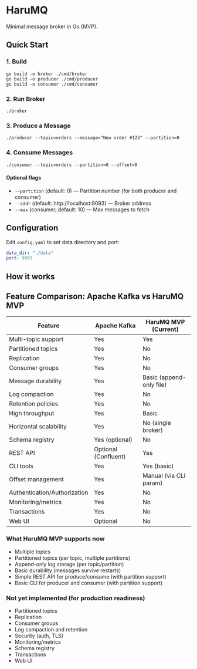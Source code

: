 # HaruMQ

Minimal message broker in Go (MVP).

## Quick Start

### 1. Build

```
go build -o broker ./cmd/broker
go build -o producer ./cmd/producer
go build -o consumer ./cmd/consumer
```

### 2. Run Broker

```
./broker
```

### 3. Produce a Message

```
./producer --topic=orders --message="New order #123" --partition=0
```

### 4. Consume Messages

```
./consumer --topic=orders --partition=0 --offset=0
```

#### Optional flags
- `--partition` (default: 0) — Partition number (for both producer and consumer)
- `--addr` (default: http://localhost:9093) — Broker address
- `--max` (consumer, default: 10) — Max messages to fetch

## Configuration

Edit `config.yaml` to set data directory and port:

```yaml
data_dir: "./data"
port: 9093
```

## How it works

## Feature Comparison: Apache Kafka vs HaruMQ MVP

| Feature                        | Apache Kafka         | HaruMQ MVP (Current)         |
|--------------------------------|----------------------|------------------------------|
| Multi-topic support            | Yes                  | Yes                          |
| Partitioned topics             | Yes                  | No                           |
| Replication                    | Yes                  | No                           |
| Consumer groups                | Yes                  | No                           |
| Message durability             | Yes                  | Basic (append-only file)     |
| Log compaction                 | Yes                  | No                           |
| Retention policies             | Yes                  | No                           |
| High throughput                | Yes                  | Basic                        |
| Horizontal scalability         | Yes                  | No (single broker)           |
| Schema registry                | Yes (optional)       | No                           |
| REST API                       | Optional (Confluent) | Yes                          |
| CLI tools                      | Yes                  | Yes (basic)                  |
| Offset management              | Yes                  | Manual (via CLI param)       |
| Authentication/Authorization   | Yes                  | No                           |
| Monitoring/metrics             | Yes                  | No                           |
| Transactions                   | Yes                  | No                           |
| Web UI                         | Optional             | No                           |


### What HaruMQ MVP supports now
- Multiple topics
- Partitioned topics (per topic, multiple partitions)
- Append-only log storage (per topic/partition)
- Basic durability (messages survive restarts)
- Simple REST API for produce/consume (with partition support)
- Basic CLI for producer and consumer (with partition support)

### Not yet implemented (for production readiness)
- Partitioned topics
- Replication
- Consumer groups
- Log compaction and retention
- Security (auth, TLS)
- Monitoring/metrics
- Schema registry
- Transactions
- Web UI
